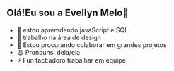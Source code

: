 ## Olá!Eu sou a Evellyn Melo👋


- 🌱 estou apremdendo javaScript e SQL
- 👯 trabalho na área de design
- 🤔 Estou procurando colaborar em grandes projetos
- 😄 Pronouns: dela/ela
- ⚡ Fun fact:adoro trabalhar em equipe

